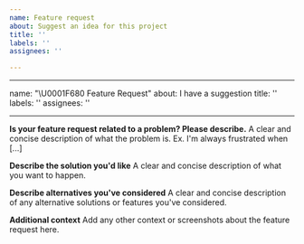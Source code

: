 ```yaml
---
name: Feature request
about: Suggest an idea for this project
title: ''
labels: ''
assignees: ''

---
```


---
name: "\U0001F680 Feature Request"
about: I have a suggestion title: ''
labels: ''
assignees: ''

---

**Is your feature request related to a problem? Please describe.**
A clear and concise description of what the problem is. Ex. I'm always frustrated when [...]

**Describe the solution you'd like**
A clear and concise description of what you want to happen.

**Describe alternatives you've considered**
A clear and concise description of any alternative solutions or features you've considered.

**Additional context**
Add any other context or screenshots about the feature request here.
